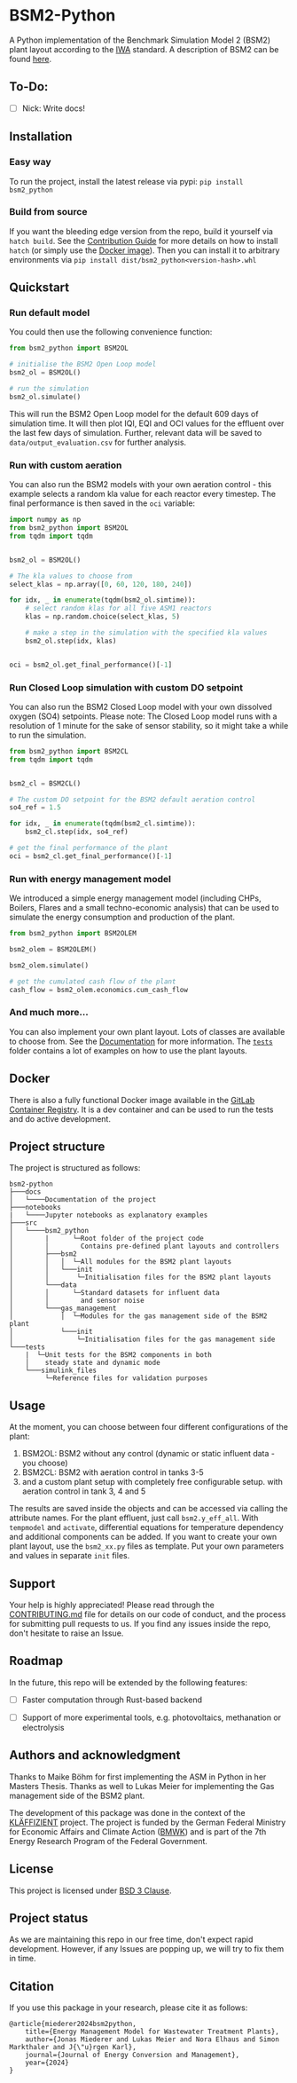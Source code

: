 # BSM2-Python

A Python implementation of the Benchmark Simulation Model 2 (BSM2) plant layout according to the [IWA](http://iwa-mia.org/) standard.
A description of BSM2 can be found [here](https://iwaponline.com/ebooks/book-pdf/650794/wio9781780401171.pdf).

## To-Do:
- [ ] Nick: Write docs!

## Installation
### Easy way
To run the project, install the latest release via pypi:
`pip install bsm2_python`
### Build from source
If you want the bleeding edge version from the repo, build it yourself via `hatch build`.
See the [Contribution Guide](CONTRIBUTING.md) for more details on how to install `hatch` (or simply use the [Docker image](#docker)).
Then you can install it to arbitrary environments via `pip install dist/bsm2_python<version-hash>.whl`

## Quickstart
### Run default model
You could then use the following convenience function:
```python
from bsm2_python import BSM2OL

# initialise the BSM2 Open Loop model
bsm2_ol = BSM2OL()

# run the simulation
bsm2_ol.simulate()

```
This will run the BSM2 Open Loop model for the default 609 days of simulation time.
It will then plot IQI, EQI and OCI values for the effluent over the last few days of simulation.
Further, relevant data will be saved to `data/output_evaluation.csv` for further analysis.

### Run with custom aeration
You can also run the BSM2 models with your own aeration control - this example selects a random kla value for each reactor every timestep.
The final performance is then saved in the `oci` variable:
```python
import numpy as np
from bsm2_python import BSM2OL
from tqdm import tqdm


bsm2_ol = BSM2OL()

# The kla values to choose from
select_klas = np.array([0, 60, 120, 180, 240])

for idx, _ in enumerate(tqdm(bsm2_ol.simtime)):
    # select random klas for all five ASM1 reactors
    klas = np.random.choice(select_klas, 5)

    # make a step in the simulation with the specified kla values
    bsm2_ol.step(idx, klas)


oci = bsm2_ol.get_final_performance()[-1]
```

### Run Closed Loop simulation with custom DO setpoint
You can also run the BSM2 Closed Loop model with your own dissolved oxygen (SO4) setpoints.
Please note: The Closed Loop model runs with a resolution of 1 minute for the sake of sensor stability, so it might take a while to run the simulation.
```python
from bsm2_python import BSM2CL
from tqdm import tqdm


bsm2_cl = BSM2CL()

# The custom DO setpoint for the BSM2 default aeration control
so4_ref = 1.5

for idx, _ in enumerate(tqdm(bsm2_cl.simtime)):
    bsm2_cl.step(idx, so4_ref)

# get the final performance of the plant
oci = bsm2_cl.get_final_performance()[-1]

```

### Run with energy management model
We introduced a simple energy management model (including CHPs, Boilers, Flares and a small techno-economic analysis) that can be used to simulate the energy consumption and production of the plant.
```python
from bsm2_python import BSM2OLEM

bsm2_olem = BSM2OLEM()

bsm2_olem.simulate()

# get the cumulated cash flow of the plant
cash_flow = bsm2_olem.economics.cum_cash_flow
```

### And much more...
You can also implement your own plant layout. Lots of classes are available to choose from. See the [Documentation](docs/) for more information.
The [`tests`](tests/) folder contains a lot of examples on how to use the plant layouts.

## Docker
There is also a fully functional Docker image available in the [GitLab Container Registry](gitlab.rrze.fau.de:4567/evt/klaeffizient/bsm2-python).
It is a dev container and can be used to run the tests and do active development.

## Project structure
The project is structured as follows:
```
bsm2-python
├───docs
│   └────Documentation of the project
├───notebooks
|   └────Jupyter notebooks as explanatory examples
├───src
│   └────bsm2_python
│        |      └─Root folder of the project code
│        │        Contains pre-defined plant layouts and controllers
│        ├───bsm2
│        │   │  └─All modules for the BSM2 plant layouts
│        │   └───init
│        │       └─Initialisation files for the BSM2 plant layouts
│        └───data
│        │      └─Standard datasets for influent data
│        │        and sensor noise
│        └───gas_management
│            │  └─Modules for the gas management side of the BSM2 plant
│            └───init
│                └─Initialisation files for the gas management side
└───tests
    |  └─Unit tests for the BSM2 components in both
    │    steady state and dynamic mode
    └───simulink_files
         └─Reference files for validation purposes
```
## Usage
At the moment, you can choose between four different configurations of the plant:
1. BSM2OL: BSM2 without any control (dynamic or static influent data - you choose)
2. BSM2CL: BSM2 with aeration control in tanks 3-5
3. and a custom plant setup with completely free configurable setup. with aeration control in tank 3, 4 and 5

The results are saved inside the objects and can be accessed via calling the attribute names. For the plant effluent, just call `bsm2.y_eff_all`.
With `tempmodel` and `activate`, differential equations for temperature dependency and additional components can be added.
If you want to create your own plant layout, use the `bsm2_xx.py` files as template. Put your own parameters and values in separate `init` files.

## Support
Your help is highly appreciated! Please read through the [CONTRIBUTING.md](CONTRIBUTING.md) file for details on our code of conduct, and the process for submitting pull requests to us.
If you find any issues inside the repo, don't hesitate to raise an Issue.


## Roadmap
In the future, this repo will be extended by the following features:
- [ ] Faster computation through Rust-based backend
- [ ] Support of more experimental tools, e.g. photovoltaics, methanation or electrolysis


## Authors and acknowledgment
Thanks to Maike Böhm for first implementing the ASM in Python in her Masters Thesis.
Thanks as well to Lukas Meier for implementing the Gas management side of the BSM2 plant.


The development of this package was done in the context of the [KLÄFFIZIENT] project. The project is funded by the German Federal Ministry for Economic Affairs and Climate Action ([BMWK]) and is part of the 7th Energy Research Program of the Federal Government.

## License
This project is licensed under [BSD 3 Clause](LICENSE.txt).

## Project status
As we are maintaining this repo in our free time, don't expect rapid development. However, if any Issues are popping up, we will try to fix them in time.

[KLÄFFIZIENT]: https://www.evt.tf.fau.de/forschung/schwerpunktekarl/ag-energiesysteme/bmwi-projekt-klaeffizient/
[BMWK]: http://bmwk.de/

## Citation
If you use this package in your research, please cite it as follows:
```
@article{miederer2024bsm2python,
    title={Energy Management Model for Wastewater Treatment Plants},
    author={Jonas Miederer and Lukas Meier and Nora Elhaus and Simon Markthaler and J{\"u}rgen Karl},
    journal={Journal of Energy Conversion and Management},
    year={2024}
}
